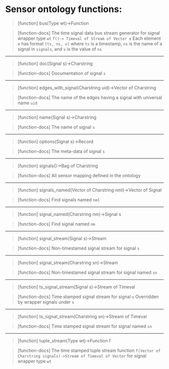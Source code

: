 # Sensor ontology functions:

> [function]
> bus(Type wt)->Function

> [function-docs]
> The time signal data bus stream generator for signal wrapper type `wt` 
>      `f()-> Timeval of Stream of Vector e`
>       Each element `e` has format `[ts, ns, v]` where
>      `ts` is a timestamp, 
>      `ns` is the name of a signal in `signals`, and
>      `v` is the value of `ns` 



___

> [function]
> doc(Signal s)->Charstring

> [function-docs]
> Documentation of signal `s` 



___

> [function]
> edges_with_signal(Charstring uid)->Vector of Charstring

> [function-docs]
> The name of the edges having a signal with universal name `uid` 



___

> [function]
> name(Signal s)->Charstring

> [function-docs]
> The name of signal `s` 



___

> [function]
> options(Signal s)->Record

> [function-docs]
> The meta-data of signal `s` 



___

> [function]
> signals()->Bag of Charstring

> [function-docs]
> All sensor mapping defined in the ontology 



___

> [function]
> signals_named(Vector of Charstring nml)->Vector of Signal

> [function-docs]
> Find signals named `nml` 



___

> [function]
> signal_named(Charstring nm)->Signal s

> [function-docs]
> Find signal named `nm` 



___

> [function]
> signal_stream(Signal s)->Stream

> [function-docs]
> Non-timestamed signal stream for signal `s` 



___

> [function]
> signal_stream(Charstring sn)->Stream

> [function-docs]
> Non-timestamed signal stream for signal named `sn` 



___

> [function]
> ts_signal_stream(Signal s)->Stream of Timeval

> [function-docs]
> Time stamped signal stream for signal `s` 
>      Overridden by wrapper signals under `s` 



___

> [function]
> ts_signal_stream(Charstring sn)->Stream of Timeval

> [function-docs]
> Time stamped signal stream for signal named `sn` 



___

> [function]
> tuple_stream(Type wt)->Function f

> [function-docs]
> The time stamped tuple stream function 
>      `f(Vector of Charstring signals)->Stream of Timeval of Vector`
>      for signal wrapper type `wt` 


